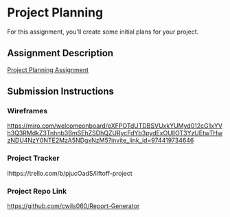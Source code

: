 # Project Planning
For this assignment, you'll create some initial plans for your project.

## Assignment Description
[Project Planning Assignment](https://education.launchcode.org/liftoff/modules/assignments/project-planning)

## Submission Instructions

### Wireframes

https://miro.com/welcomeonboard/eXFPOTdUTDBSVUxkYUMyd012cG1xYVh3Q3RMdkZ3Tnhnb3BmSEhZSDhQZURycFdYb3pydExOUllOT3YzUEtwTHwzNDU4NzY0NTE2MzA5NDgxNzM5?invite_link_id=974419734646

### Project Tracker

Ihttps://trello.com/b/pjucOadS/liftoff-project

### Project Repo Link

https://github.com/cwils060/Report-Generator
